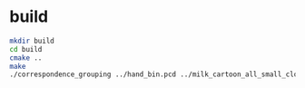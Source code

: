 # build

```bash
mkdir build
cd build
cmake ..
make
./correspondence_grouping ../hand_bin.pcd ../milk_cartoon_all_small_clorox.pcd -k
```
